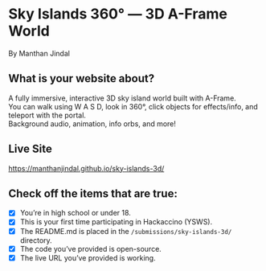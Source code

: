 # Sky Islands 360° — 3D A-Frame World
By Manthan Jindal

## What is your website about?
A fully immersive, interactive 3D sky island world built with A-Frame.  
You can walk using W A S D, look in 360°, click objects for effects/info, and teleport with the portal.  
Background audio, animation, info orbs, and more!

## Live Site
https://manthanjindal.github.io/sky-islands-3d/

## Check off the items that are true:

- [x] You’re in high school or under 18.
- [x] This is your first time participating in Hackaccino (YSWS).
- [x] The README.md is placed in the `/submissions/sky-islands-3d/` directory.
- [x] The code you’ve provided is open-source.
- [x] The live URL you’ve provided is working.
